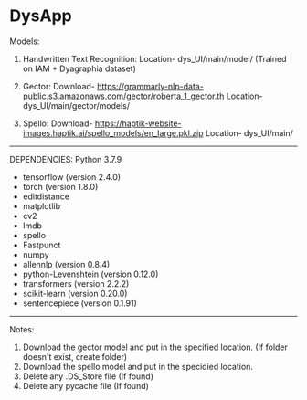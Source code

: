 # DysApp

Models:

1. Handwritten Text Recognition:
Location- dys_UI/main/model/ (Trained on IAM + Dyagraphia dataset)

2. Gector:
Download- https://grammarly-nlp-data-public.s3.amazonaws.com/gector/roberta_1_gector.th
Location- dys_UI/main/gector/models/

3. Spello:
Download- https://haptik-website-images.haptik.ai/spello_models/en_large.pkl.zip
Location- dys_UI/main/

________________________________________________

DEPENDENCIES: Python 3.7.9

- tensorflow (version 2.4.0)
- torch (version 1.8.0)
- editdistance
- matplotlib
- cv2
- lmdb
- spello
- Fastpunct
- numpy
- allennlp (version 0.8.4)
- python-Levenshtein (version 0.12.0)
- transformers (version 2.2.2)
- scikit-learn (version 0.20.0)
- sentencepiece (version 0.1.91)

________________________________________________

Notes:

1. Download the gector model and put in the specified location. (If folder doesn't exist, create folder)
2. Download the spello model and put in the specidied location.
3. Delete any .DS_Store file (If found)
4. Delete any pycache file (If found)
